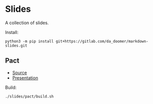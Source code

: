# Slides

A collection of slides.

Install:

```shell
python3 -m pip install git+https://gitlab.com/da_doomer/markdown-slides.git
```

## Pact

* [Source](./slides/pact/src/presentation.md)
* [Presentation](./slides/pact/output/index.html)

Build:

```shell
./slides/pact/build.sh
```
